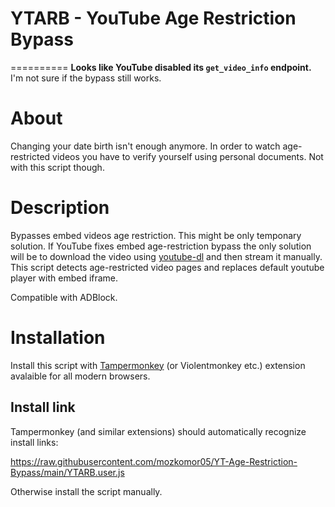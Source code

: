 

# YTARB -   YouTube Age Restriction Bypass
==========
__Looks like YouTube disabled its `get_video_info` endpoint.__ I'm not sure if the bypass still works.

# About
Changing your date birth isn't enough anymore. In order to watch age-restricted videos you have to verify yourself using personal documents. Not with this script though.

# Description

Bypasses embed videos age restriction. This might be only temponary solution. If YouTube fixes embed age-restriction bypass the only solution will be to download the video using [youtube-dl](https://github.com/ytdl-org/youtube-dl) and then stream it manually. This script detects age-restricted video pages and replaces default youtube player with embed iframe. 

Compatible with ADBlock.

# Installation
Install this script with [Tampermonkey](https://www.tampermonkey.net/) (or Violentmonkey etc.) extension avalaible for all modern browsers.

## Install link
Tampermonkey (and similar extensions) should automatically recognize install links: 

https://raw.githubusercontent.com/mozkomor05/YT-Age-Restriction-Bypass/main/YTARB.user.js

Otherwise install the script manually.
